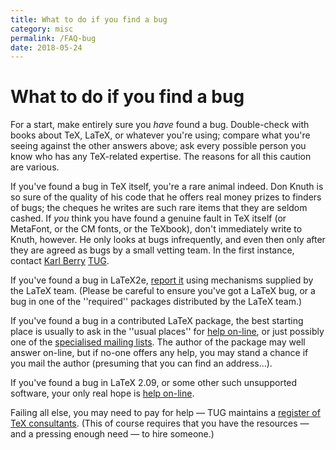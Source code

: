 ```yaml
---
title: What to do if you find a bug
category: misc
permalink: /FAQ-bug
date: 2018-05-24
---
```


# What to do if you find a bug

For a start, make entirely sure you _have_ found a bug.
Double-check with books about TeX, LaTeX, or whatever you're using;
compare what you're seeing against the other answers above; ask every
possible person you know who has any TeX-related expertise.
The reasons for all this caution are various.

If you've found a bug in TeX itself, you're a rare animal indeed.
Don Knuth is so sure of the quality of his code that he offers real
money prizes to finders of bugs; the cheques he writes are
such rare items that they are seldom cashed. If _you_
think you have found a genuine fault in TeX itself (or MetaFont, or the
CM fonts, or the TeXbook), don't immediately write to Knuth,
however. He only looks at bugs infrequently, and even then
only after they are agreed as bugs by a small vetting team. In the
first instance, contact [Karl Berry](karl@freefriends.org)
[TUG](/FAQ-TUGstar).

If you've found a bug in LaTeX2e, [report it](/FAQ-latexbug)
using mechanisms supplied by the LaTeX team.  (Please be
careful to ensure you've got a LaTeX bug, or a bug in one of the
''required''  packages distributed by the LaTeX team.)

If you've found a bug in a contributed LaTeX package, the best
starting place is usually to ask in the ''usual places'' for 
[help on-line](/FAQ-gethelp), or just possibly one of the 
[specialised mailing lists](/FAQ-maillistsstar).
The author of the package may well answer on-line, but if no-one
offers any help, you may stand a chance if you mail the author
(presuming that you can find an address&hellip;).

If you've found a bug in LaTeX 2.09, or some other such unsupported
software, your only real hope is [help on-line](/FAQ-gethelp).

Failing all else, you may need to pay for
help&nbsp;&mdash; TUG maintains a 
[register of TeX consultants](http://www.tug.org/consultants.html).
(This of course requires that you have the resources&nbsp;&mdash; and a
pressing  enough need&nbsp;&mdash; to hire someone.)

